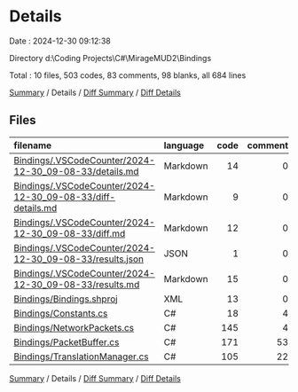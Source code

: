 # Details

Date : 2024-12-30 09:12:38

Directory d:\\Coding Projects\\C#\\MirageMUD2\\Bindings

Total : 10 files,  503 codes, 83 comments, 98 blanks, all 684 lines

[Summary](results.md) / Details / [Diff Summary](diff.md) / [Diff Details](diff-details.md)

## Files
| filename | language | code | comment | blank | total |
| :--- | :--- | ---: | ---: | ---: | ---: |
| [Bindings/.VSCodeCounter/2024-12-30_09-08-33/details.md](/Bindings/.VSCodeCounter/2024-12-30_09-08-33/details.md) | Markdown | 14 | 0 | 6 | 20 |
| [Bindings/.VSCodeCounter/2024-12-30_09-08-33/diff-details.md](/Bindings/.VSCodeCounter/2024-12-30_09-08-33/diff-details.md) | Markdown | 9 | 0 | 6 | 15 |
| [Bindings/.VSCodeCounter/2024-12-30_09-08-33/diff.md](/Bindings/.VSCodeCounter/2024-12-30_09-08-33/diff.md) | Markdown | 12 | 0 | 7 | 19 |
| [Bindings/.VSCodeCounter/2024-12-30_09-08-33/results.json](/Bindings/.VSCodeCounter/2024-12-30_09-08-33/results.json) | JSON | 1 | 0 | 0 | 1 |
| [Bindings/.VSCodeCounter/2024-12-30_09-08-33/results.md](/Bindings/.VSCodeCounter/2024-12-30_09-08-33/results.md) | Markdown | 15 | 0 | 7 | 22 |
| [Bindings/Bindings.shproj](/Bindings/Bindings.shproj) | XML | 13 | 0 | 1 | 14 |
| [Bindings/Constants.cs](/Bindings/Constants.cs) | C# | 18 | 4 | 4 | 26 |
| [Bindings/NetworkPackets.cs](/Bindings/NetworkPackets.cs) | C# | 145 | 4 | 1 | 150 |
| [Bindings/PacketBuffer.cs](/Bindings/PacketBuffer.cs) | C# | 171 | 53 | 48 | 272 |
| [Bindings/TranslationManager.cs](/Bindings/TranslationManager.cs) | C# | 105 | 22 | 18 | 145 |

[Summary](results.md) / Details / [Diff Summary](diff.md) / [Diff Details](diff-details.md)